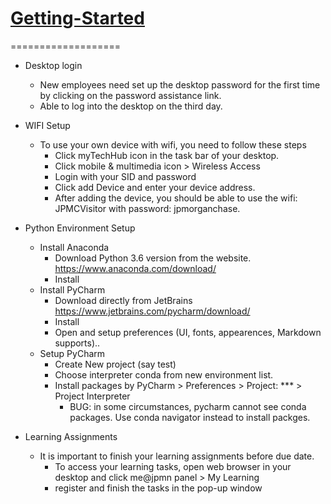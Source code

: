 # [Getting-Started](https://roarfrontend-dev.azurewebsites.net/)
===================

- Desktop login
  - New employees need set up the desktop password for the first time by clicking on the password assistance link.
  - Able to log into the desktop on the third day.
- WIFI Setup
  - To use your own device with wifi, you need to follow these steps
    - Click myTechHub icon in the task bar of your desktop.
    - Click mobile & multimedia icon > Wireless Access
    - Login with your SID and password
    - Click add Device and enter your device address.
    - After adding the device, you should be able to use the wifi: JPMCVisitor with password: jpmorganchase.
- Python Environment Setup
  - Install Anaconda
    - Download Python 3.6 version from the website.
      https://www.anaconda.com/download/
    - Install
  - Install PyCharm
    - Download directly from JetBrains
      https://www.jetbrains.com/pycharm/download/
    - Install
    - Open and setup preferences (UI, fonts, appearences, Markdown supports)..
  - Setup PyCharm
    - Create New project (say test)
    - Choose interpreter conda from new environment list.
    - Install packages by PyCharm > Preferences > Project: *** > Project Interpreter
      - BUG: in some circumstances, pycharm cannot see conda packages. Use conda navigator instead to install packges.
    
- Learning Assignments
  - It is important to finish your learning assignments before due date.
    - To access your learning tasks, open web browser in your desktop and click me@jpmn panel > My Learning
    - register and finish the tasks in the pop-up window

  

